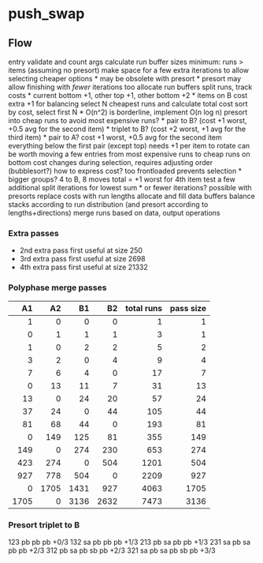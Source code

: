 # push_swap

## Flow

entry
    validate and count args
    calculate run buffer sizes
        minimum: runs > items (assuming no presort)
        make space for a few extra iterations to allow selecting cheaper options
        * may be obsolete with presort
        * presort may allow finishing with *fewer* iterations too
    allocate run buffers
    split runs, track costs
    * current bottom +1, other top +1, other bottom +2
    * items on B cost extra +1 for balancing
    select N cheapest runs and calculate total cost
        sort by cost, select first N
        * O(n^2) is borderline, implement O(n log n)
        presort into cheap runs to avoid most expensive runs?
        * pair to B? (cost +1 worst, +0.5 avg for the second item)
        * triplet to B? (cost +2 worst, +1 avg for the third item)
        * pair to A?
            cost +1 worst, +0.5 avg for the second item
            everything below the first pair (except top) needs +1 per item to rotate
            can be worth moving a few entries from most expensive runs to cheap runs on bottom
            cost changes during selection, requires adjusting order (bubblesort?)
            how to express cost? too frontloaded prevents selection
        * bigger groups? 4 to B, 8 moves total = +1 worst for 4th item
    test a few additional split iterations for lowest sum
    * or fewer iterations? possible with presorts
    replace costs with run lengths
    allocate and fill data buffers
    balance stacks according to run distribution (and presort according to lengths+directions)
    merge runs based on data, output operations

### Extra passes

* 2nd extra pass first useful at size 250
* 3rd extra pass first useful at size 2698
* 4th extra pass first useful at size 21332

### Polyphase merge passes

|   A1 |   A2 |   B1 |   B2 | total runs | pass size |
|-----:|-----:|-----:|-----:|-----------:|----------:|
|    1 |    0 |    0 |    0 |          1 |         1 |
|    0 |    1 |    1 |    1 |          3 |         1 |
|    1 |    0 |    2 |    2 |          5 |         2 |
|    3 |    2 |    0 |    4 |          9 |         4 |
|    7 |    6 |    4 |    0 |         17 |         7 |
|    0 |   13 |   11 |    7 |         31 |        13 |
|   13 |    0 |   24 |   20 |         57 |        24 |
|   37 |   24 |    0 |   44 |        105 |        44 |
|   81 |   68 |   44 |    0 |        193 |        81 |
|    0 |  149 |  125 |   81 |        355 |       149 |
|  149 |    0 |  274 |  230 |        653 |       274 |
|  423 |  274 |    0 |  504 |       1201 |       504 |
|  927 |  778 |  504 |    0 |       2209 |       927 |
|    0 | 1705 | 1431 |  927 |       4063 |      1705 |
| 1705 |    0 | 3136 | 2632 |       7473 |      3136 |

### Presort triplet to B

123  pb pb pb           +0/3
132  sa pb pb pb        +1/3
213  pb sa pb pb        +1/3
231  sa pb sa pb pb     +2/3
312  pb sa pb sb pb     +2/3
321  sa pb sa pb sb pb  +3/3
